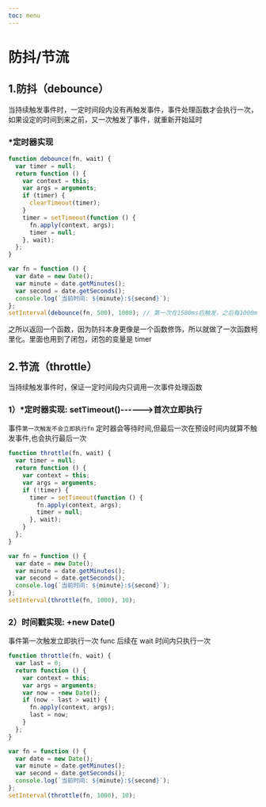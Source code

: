 ```yaml
---
toc: menu
---
```


# 防抖/节流

## 1.防抖（debounce）

当持续触发事件时，一定时间段内没有再触发事件，事件处理函数才会执行一次，如果设定的时间到来之前，又一次触发了事件，就重新开始延时

### \*定时器实现

```js
function debounce(fn, wait) {
  var timer = null;
  return function () {
    var context = this;
    var args = arguments;
    if (timer) {
      clearTimeout(timer);
    }
    timer = setTimeout(function () {
      fn.apply(context, args);
      timer = null;
    }, wait);
  };
}

var fn = function () {
  var date = new Date();
  var minute = date.getMinutes();
  var second = date.getSeconds();
  console.log(`当前时间: ${minute}:${second}`);
};
setInterval(debounce(fn, 500), 1000); // 第一次在1500ms后触发，之后每1000ms触发一次
```

之所以返回一个函数，因为防抖本身更像是一个函数修饰，所以就做了一次函数柯里化。里面也用到了闭包，闭包的变量是 timer

## 2.节流（throttle）

当持续触发事件时，保证一定时间段内只调用一次事件处理函数

### 1）\*定时器实现: setTimeout()------>首次立即执行

事件`第一次触发不会立即执行fn` 定时器会等待时间,但最后一次在预设时间内就算不触发事件,也会执行最后一次

```js
function throttle(fn, wait) {
  var timer = null;
  return function () {
    var context = this;
    var args = arguments;
    if (!timer) {
      timer = setTimeout(function () {
        fn.apply(context, args);
        timer = null;
      }, wait);
    }
  };
}

var fn = function () {
  var date = new Date();
  var minute = date.getMinutes();
  var second = date.getSeconds();
  console.log(`当前时间: ${minute}:${second}`);
};
setInterval(throttle(fn, 1000), 10);
```

### 2）时间戳实现: +new Date()

事件第一次触发立即执行一次 func 后续在 wait 时间内只执行一次

```js
function throttle(fn, wait) {
  var last = 0;
  return function () {
    var context = this;
    var args = arguments;
    var now = +new Date();
    if (now - last > wait) {
      fn.apply(context, args);
      last = now;
    }
  };
}

var fn = function () {
  var date = new Date();
  var minute = date.getMinutes();
  var second = date.getSeconds();
  console.log(`当前时间: ${minute}:${second}`);
};
setInterval(throttle(fn, 1000), 10);
```
